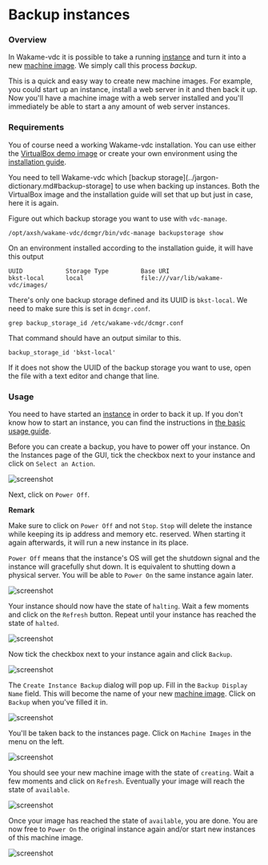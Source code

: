 # Backup instances

### Overview

In Wakame-vdc it is possible to take a running [instance](../jargon-dictionary.md#instance) and turn it into a new [machine image](../jargon-dictionary.md#machine-image). We simply call this process *backup*.

This is a quick and easy way to create new machine images. For example, you could start up an instance, install a web server in it and then back it up. Now you'll have a machine image with a web server installed and you'll immediately be able to start a any amount of web server instances.

### Requirements

You of course need a working Wakame-vdc installation. You can use either the [VirtualBox demo image](http://wakameusersgroup.org/demo_image.html) or create your own environment using the [installation guide](../installation.md).

You need to tell Wakame-vdc which [backup storage](../jargon-dictionary.md#backup-storage] to use when backing up instances. Both the VirtualBox image and the installation guide will set that up but just in case, here it is again.

Figure out which backup storage you want to use with `vdc-manage`.

    /opt/axsh/wakame-vdc/dcmgr/bin/vdc-manage backupstorage show

On an environment installed according to the installation guide, it will have this output

    UUID            Storage Type         Base URI
    bkst-local      local                file:///var/lib/wakame-vdc/images/

There's only one backup storage defined and its UUID is `bkst-local`. We need to make sure this is set in `dcmgr.conf`.

    grep backup_storage_id /etc/wakame-vdc/dcmgr.conf

That command should have an output similar to this.

    backup_storage_id 'bkst-local'

If it does not show the UUID of the backup storage you want to use, open the file with a text editor and change that line.


### Usage

You need to have started an [instance](../jargon-dictionary.md#instance) in order to back it up. If you don't know how to start an instance, you can find the instructions in [the basic usage guide](../usage/index.md).

Before you can create a backup, you have to power off your instance. On the Instances page of the GUI, tick the checkbox next to your instance and click on `Select an Action`.

![screenshot](img/instance-backup/01_select_an_action.png)

Next, click on `Power Off`.

**Remark**

Make sure to click on `Power Off` and not `Stop`. `Stop` will delete the instance while keeping its ip address and memory etc. reserved. When starting it again afterwards, it will run a new instance in its place.

`Power Off` means that the instance's OS will get the shutdown signal and the instance will gracefully shut down. It is equivalent to shutting down a physical server. You will be able to `Power On` the same instance again later.

![screenshot](img/instance-backup/02_power_off.png)

Your instance should now have the state of `halting`. Wait a few moments and click on the `Refresh` button. Repeat until your instance has reached the state of `halted`.

![screenshot](img/instance-backup/03_halting.png)

Now tick the checkbox next to your instance again and click `Backup`.

![screenshot](img/instance-backup/04_backup.png)

The `Create Instance Backup` dialog will pop up. Fill in the `Backup Display Name` field. This will become the name of your new [machine image](../jargon-dictionary.md#machine-image). Click on `Backup` when you've filled it in.

![screenshot](img/instance-backup/05_create_backup_dialog.png)

You'll be taken back to the instances page. Click on `Machine Images` in the menu on the left.

![screenshot](img/instance-backup/06_instance_after_backup.png)

You should see your new machine image with the state of `creating`. Wait a few moments and click on `Refresh`. Eventually your image will reach the state of `available`.

![screenshot](img/instance-backup/07_machine_image_creating.png)

Once your image has reached the state of `available`, you are done. You are now free to `Power On` the original instance again and/or start new instances of this machine image.

![screenshot](img/instance-backup/08_create_image_available.png)

